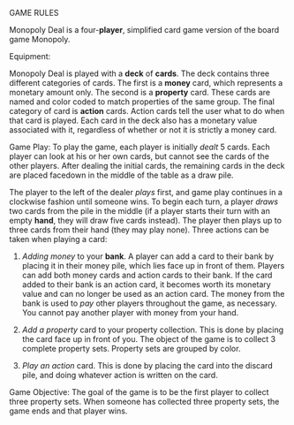 GAME RULES

Monopoly Deal is a four-**player**, simplified card game version of the board game Monopoly.

Equipment:

Monopoly Deal is played with a **deck** of **cards**. The deck contains three different categories of cards. The first is a **money** card,
which represents a monetary amount only. The second is a **property** card. These cards are named and color coded to match properties
of the same group. The final category of card is **action** cards. Action cards tell the user what to do when that card is played.
Each card in the deck also has a monetary value associated with it, regardless of whether or not it is strictly a money card.

Game Play:
To play the game, each player is initially _dealt_ 5 cards. Each player can look at his or her own cards, but cannot see the cards
of the other players. After dealing the initial cards, the remaining cards in the deck are placed facedown in the middle of the
table as a draw pile.

The player to the left of the dealer _plays_ first, and game play continues in a clockwise fashion until someone wins. To begin each
turn, a player _draws_ two cards from the pile in the middle (if a player starts their turn with an empty **hand**, they will draw five
cards instead). The player then plays up to three cards from their hand (they may play none). Three actions can be taken when
playing a card:

1. _Adding money_ to your **bank**. A player can add a card to their bank by placing it in their money pile, which lies face up in front
of them. Players can add both money cards and action cards to their bank. If the card added to their bank is an action card, it
becomes worth its monetary value and can no longer be used as an action card. The money from the bank is used to _pay_ other players
throughout the game, as necessary. You cannot pay another player with money from your hand.

2. _Add a property_ card to your property collection. This is done by placing the card face up in front of you. The object of the game
is to collect 3 complete property sets. Property sets are grouped by color.

3. _Play an action_ card. This is done by placing the card into the discard pile, and doing whatever action is written on the card.

Game Objective:
The goal of the game is to be the first player to collect three property sets. When someone has collected three property sets, the
game ends and that player wins.
